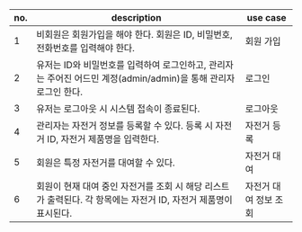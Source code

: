 | no. | description | use case |
|-----|-------------|----------|
| 1 | 비회원은 회원가입을 해야 한다. 회원은 ID, 비밀번호, 전화번호를 입력해야 한다. | 회원 가입 |
| 2 | 유저는 ID와 비밀번호를 입력하여 로그인하고, 관리자는 주어진 어드민 계정(admin/admin)을 통해 관리자 로그인 한다. | 로그인 |
| 3 | 유저는 로그아웃 시 시스템 접속이 종료된다. | 로그아웃 |
| 4 | 관리자는 자전거 정보를 등록할 수 있다. 등록 시 자전거 ID, 자전거 제품명을 입력한다. | 자전거 등록
| 5 | 회원은 특정 자전거를 대여할 수 있다. | 자전거 대여
| 6 | 회원이 현재 대여 중인 자전거를 조회 시 해당 리스트가 출력된다. 각 항목에는 자전거 ID, 자전거 제품명이 표시된다. | 자전거 대여 정보 조회